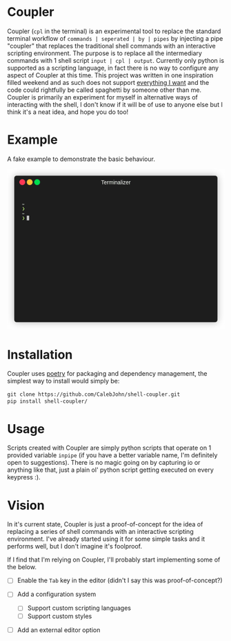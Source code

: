 # Coupler

Coupler (`cpl` in the terminal) is an experimental tool to replace the standard terminal workflow of `commands | seperated | by | pipes` by injecting a pipe "coupler" that replaces the traditional shell commands with an interactive scripting environment. The purpose is to replace all the intermediary commands with 1 shell script `input | cpl | output`.
Currently only python is supported as a scripting language, in fact there is no way to configure any aspect of Coupler at this time. This project was written in one inspiration filled weekend and as such does not support [everything I want](#vision) and the code could rightfully be called spaghetti by someone other than me.
Coupler is primarily an experiment for myself in alternative ways of interacting with the shell, I don't know if it will be of use to anyone else but I think it's a neat idea, and hope you do too!

# Example
A fake example to demonstrate the basic behaviour.
<p align="center"><img src="/images/demo.gif?raw=true"/></p>

# Installation
Coupler uses [poetry](https://python-poetry.org/) for packaging and dependency management, the simplest way to install would simply be:
```
git clone https://github.com/CalebJohn/shell-coupler.git
pip install shell-coupler/
```

# Usage
Scripts created with Coupler are simply python scripts that operate on 1 provided variable `inpipe` (if you have a better variable name, I'm definitely open to suggestions). There is no magic going on by capturing io or anything like that, just a plain ol' python script getting executed on every keypress :).

# Vision
In it's current state, Coupler is just a proof-of-concept for the idea of replacing a series of shell commands with an interactive scripting environment. I've already started using it for some simple tasks and it performs well, but I don't imagine it's foolproof.

If I find that I'm relying on Coupler, I'll probably start implementing some of the below.
- [ ] Enable the `Tab` key in the editor (didn't I say this was proof-of-concept?)
- [ ] Add a configuration system
	- [ ] Support custom scripting languages
	- [ ] Support custom styles
- [ ] Add an external editor option

